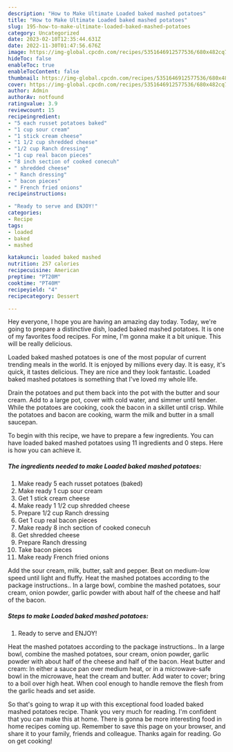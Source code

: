 ```yaml
---
description: "How to Make Ultimate Loaded baked mashed potatoes"
title: "How to Make Ultimate Loaded baked mashed potatoes"
slug: 195-how-to-make-ultimate-loaded-baked-mashed-potatoes
category: Uncategorized
date: 2023-02-10T12:35:44.631Z
date: 2022-11-30T01:47:56.676Z
image: https://img-global.cpcdn.com/recipes/5351646912577536/680x482cq70/loaded-baked-mashed-potatoes-recipe-main-photo.jpg
hideToc: false
enableToc: true
enableTocContent: false
thumbnail: https://img-global.cpcdn.com/recipes/5351646912577536/680x482cq70/loaded-baked-mashed-potatoes-recipe-main-photo.jpg
cover: https://img-global.cpcdn.com/recipes/5351646912577536/680x482cq70/loaded-baked-mashed-potatoes-recipe-main-photo.jpg
author: Admin
authorAv: notfound
ratingvalue: 3.9
reviewcount: 15
recipeingredient:
- "5 each russet potatoes baked"
- "1 cup sour cream"
- "1 stick cream cheese"
- "1 1/2 cup shredded cheese"
- "1/2 cup Ranch dressing"
- "1 cup real bacon pieces"
- "8 inch section of cooked conecuh"
- " shredded cheese"
- " Ranch dressing"
- " bacon pieces"
- " French fried onions"
recipeinstructions:

- "Ready to serve and ENJOY!"
categories:
- Recipe
tags:
- loaded
- baked
- mashed

katakunci: loaded baked mashed 
nutrition: 257 calories
recipecuisine: American
preptime: "PT20M"
cooktime: "PT40M"
recipeyield: "4"
recipecategory: Dessert

---
```



Hey everyone, I hope you are having an amazing day today. Today, we're going to prepare a distinctive dish, loaded baked mashed potatoes. It is one of my favorites food recipes. For mine, I'm gonna make it a bit unique. This will be really delicious.

Loaded baked mashed potatoes is one of the most popular of current trending meals in the world. It is enjoyed by millions every day. It is easy, it's quick, it tastes delicious. They are nice and they look fantastic. Loaded baked mashed potatoes is something that I've loved my whole life.

Drain the potatoes and put them back into the pot with the butter and sour cream. Add to a large pot, cover with cold water, and simmer until tender. While the potatoes are cooking, cook the bacon in a skillet until crisp. While the potatoes and bacon are cooking, warm the milk and butter in a small saucepan.


To begin with this recipe, we have to prepare a few ingredients. You can have loaded baked mashed potatoes using 11 ingredients and 0 steps. Here is how you can achieve it.

<!--inarticleads1-->

##### The ingredients needed to make Loaded baked mashed potatoes:

1. Make ready 5 each russet potatoes (baked)
1. Make ready 1 cup sour cream
1. Get 1 stick cream cheese
1. Make ready 1 1/2 cup shredded cheese
1. Prepare 1/2 cup Ranch dressing
1. Get 1 cup real bacon pieces
1. Make ready 8 inch section of cooked conecuh
1. Get  shredded cheese
1. Prepare  Ranch dressing
1. Take  bacon pieces
1. Make ready  French fried onions


Add the sour cream, milk, butter, salt and pepper. Beat on medium-low speed until light and fluffy. Heat the mashed potatoes according to the package instructions.. In a large bowl, combine the mashed potatoes, sour cream, onion powder, garlic powder with about half of the cheese and half of the bacon. 

<!--inarticleads2-->

##### Steps to make Loaded baked mashed potatoes:


1. Ready to serve and ENJOY!

Heat the mashed potatoes according to the package instructions.. In a large bowl, combine the mashed potatoes, sour cream, onion powder, garlic powder with about half of the cheese and half of the bacon. Heat butter and cream: In either a sauce pan over medium heat, or in a microwave-safe bowl in the microwave, heat the cream and butter. Add water to cover; bring to a boil over high heat. When cool enough to handle remove the flesh from the garlic heads and set aside. 

So that's going to wrap it up with this exceptional food loaded baked mashed potatoes recipe. Thank you very much for reading. I'm confident that you can make this at home. There is gonna be more interesting food in home recipes coming up. Remember to save this page on your browser, and share it to your family, friends and colleague. Thanks again for reading. Go on get cooking!
